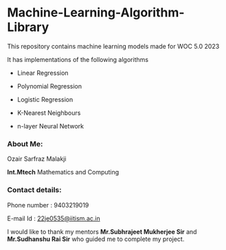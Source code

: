 # Machine-Learning-Algorithm-Library
This repository contains machine learning models made for WOC 5.0 2023

It has implementations of the following algorithms 

- Linear Regression

- Polynomial Regression

- Logistic Regression

- K-Nearest Neighbours

- n-layer Neural Network

### About Me:

Ozair Sarfraz Malakji

**Int.Mtech** Mathematics and Computing

### Contact details:

Phone number : 9403219019

E-mail Id : 22je0535@iitism.ac.in

I would like to thank my mentors **Mr.Subhrajeet Mukherjee Sir** and **Mr.Sudhanshu Rai Sir** who guided  me to complete my project.
